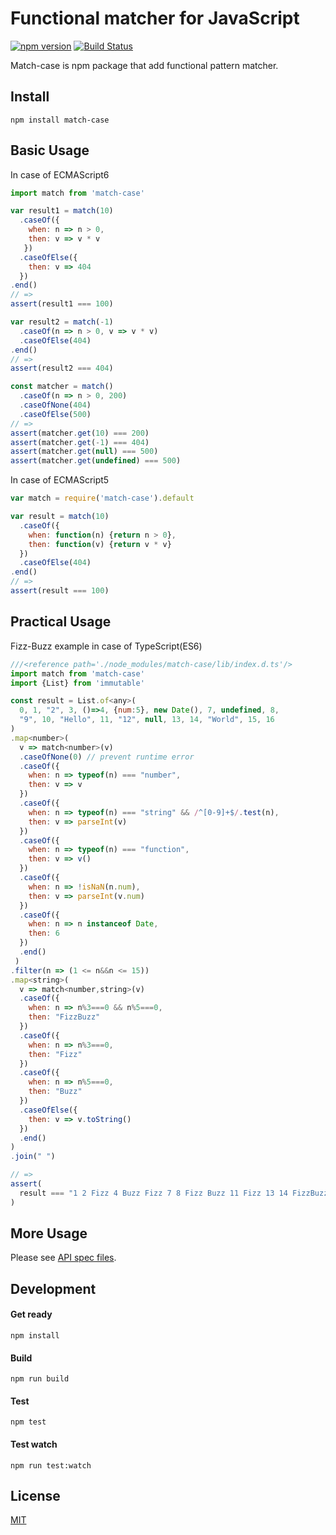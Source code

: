 Functional matcher for JavaScript
==============================
[![npm version](https://badge.fury.io/js/match-case.svg)](https://badge.fury.io/js/match-case)
[![Build Status](https://travis-ci.org/namikingsoft/match-case.svg?branch=master)](https://travis-ci.org/namikingsoft/match-case)

Match-case is npm package that add functional pattern matcher.



Install
------------------------------

```
npm install match-case
```


Basic Usage
------------------------------
In case of ECMAScript6

```javascript
import match from 'match-case'

var result1 = match(10)
  .caseOf({
    when: n => n > 0,
    then: v => v * v
   })
  .caseOfElse({
    then: v => 404
  })
.end()
// =>
assert(result1 === 100)

var result2 = match(-1)
  .caseOf(n => n > 0, v => v * v)
  .caseOfElse(404)
.end()
// =>
assert(result2 === 404)

const matcher = match()
  .caseOf(n => n > 0, 200)
  .caseOfNone(404)
  .caseOfElse(500)
// =>
assert(matcher.get(10) === 200)
assert(matcher.get(-1) === 404)
assert(matcher.get(null) === 500)
assert(matcher.get(undefined) === 500)
```

In case of ECMAScript5

```javascript
var match = require('match-case').default

var result = match(10)
  .caseOf({
    when: function(n) {return n > 0},
    then: function(v) {return v * v}
  })
  .caseOfElse(404)
.end()
// =>
assert(result === 100)
```


Practical Usage
------------------------------
Fizz-Buzz example in case of TypeScript(ES6)

```javascript
///<reference path='./node_modules/match-case/lib/index.d.ts'/>
import match from 'match-case'
import {List} from 'immutable'

const result = List.of<any>(
  0, 1, "2", 3, ()=>4, {num:5}, new Date(), 7, undefined, 8,
  "9", 10, "Hello", 11, "12", null, 13, 14, "World", 15, 16
)
.map<number>(
  v => match<number>(v)
  .caseOfNone(0) // prevent runtime error
  .caseOf({
    when: n => typeof(n) === "number",
    then: v => v
  })
  .caseOf({
    when: n => typeof(n) === "string" && /^[0-9]+$/.test(n),
    then: v => parseInt(v)
  })
  .caseOf({
    when: n => typeof(n) === "function",
    then: v => v()
  })
  .caseOf({
    when: n => !isNaN(n.num),
    then: v => parseInt(v.num)
  })
  .caseOf({
    when: n => n instanceof Date,
    then: 6
  })
  .end()
 )
.filter(n => (1 <= n&&n <= 15))
.map<string>(
  v => match<number,string>(v)
  .caseOf({
    when: n => n%3===0 && n%5===0,
    then: "FizzBuzz"
  })
  .caseOf({
    when: n => n%3===0,
    then: "Fizz"
  })
  .caseOf({
    when: n => n%5===0,
    then: "Buzz"
  })
  .caseOfElse({
    then: v => v.toString()
  })
  .end()
)
.join(" ")

// =>
assert(
  result === "1 2 Fizz 4 Buzz Fizz 7 8 Fizz Buzz 11 Fizz 13 14 FizzBuzz"
)
```


More Usage
------------------------------
Please see [API spec files](./test/api).


Development
------------------------------

#### Get ready

```
npm install
```

#### Build

```
npm run build
```

#### Test

```
npm test
```

#### Test watch

```
npm run test:watch
```


License
------------------------------
[MIT](./LICENSE)

